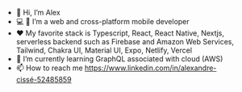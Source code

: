 - 👋 Hi, I’m Alex
- 💻 📱 I’m a web and cross-platform mobile developer
- ❤ My favorite stack is Typescript, React, React Native, Nextjs, serverless backend such as Firebase and Amazon Web Services, Tailwind, Chakra UI, Material UI, Expo, Netlify, Vercel
- 🌱 I’m currently learning GraphQL associated with cloud (AWS)
- 📫 How to reach me https://www.linkedin.com/in/alexandre-cissé-52485859

<!---
alexCoding42/alexCoding42 is a ✨ special ✨ repository because its `README.md` (this file) appears on your GitHub profile.
You can click the Preview link to take a look at your changes.
--->
